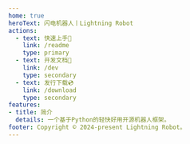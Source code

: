 ```yaml
---
home: true
heroText: 闪电机器人丨Lightning Robot
actions:
  - text: 快速上手🚀
    link: /readme
    type: primary
  - text: 开发文档🎉
    link: /dev
    type: secondary
  - text: 发行下载💿 
    link: /download
    type: secondary
features:
- title: 简介
  details: 一个基于Python的轻快好用开源机器人框架。
footer: Copyright © 2024-present Lightning Robot。
---
```

